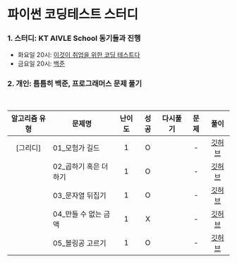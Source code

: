 # 파이썬 코딩테스트 스터디


### 1. 스터디: KT AIVLE School 동기들과 진행
- 화요일 20시: [이것이 취업을 위한 코딩 테스트다](https://github.com/ndb796/python-for-coding-test)
- 금요일 20시: [백준](https://www.acmicpc.net)

### 2. 개인: 틈틈히 백준, 프로그래머스 문제 풀기

<br>

|알고리즘 유형|문제명|난이도|성공|다시풀기|문제|풀이|
|:----------:|-----|:----:|:----:|:----:|:----:|:---:|
|[그리디]|01_모험가 길드|1|O||-|[깃허브](https://github.com/juyeonma/python-coding-test-study/blob/main/greedy/이코테_01_모험가%20길드_0228.md)|
||02_곱하기 혹은 더하기|1|O||-|[깃허브](https://github.com/juyeonma/python-coding-test-study/blob/main/greedy/이코테_02_곱하기%20혹은%20더하기_0228.md)|
||03_문자열 뒤집기|1|O||-|[깃허브](https://github.com/juyeonma/python-coding-test-study/blob/main/greedy/이코테_03_문자열%20뒤집기_0228.md)|
||04_만들 수 없는 금액|1|X||-|[깃허브](https://github.com/juyeonma/python-coding-test-study/blob/main/greedy/이코테_04_만들%20수%20없는%20금액_0228.md)|
||05_볼링공 고르기|1|O||-|[깃허브](https://github.com/juyeonma/python-coding-test-study/blob/main/greedy/이코테_05_볼링공%20고르기_0228.md)|


